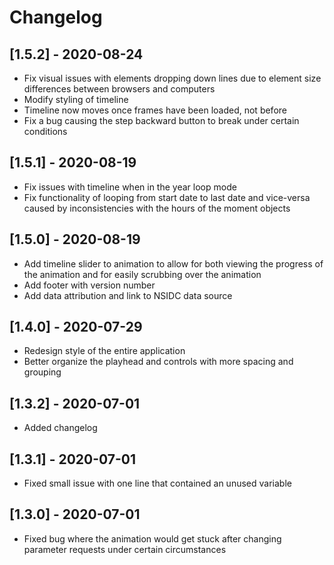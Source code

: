 # Changelog

## [1.5.2] - 2020-08-24
- Fix visual issues with elements dropping down lines due to element size differences between browsers and computers
- Modify styling of timeline
- Timeline now moves once frames have been loaded, not before
- Fix a bug causing the step backward button to break under certain conditions

## [1.5.1] - 2020-08-19
- Fix issues with timeline when in the year loop mode
- Fix functionality of looping from start date to last date and vice-versa caused by inconsistencies with the hours of the moment objects

## [1.5.0] - 2020-08-19
- Add timeline slider to animation to allow for both viewing the progress of the animation and for easily scrubbing over the animation
- Add footer with version number
- Add data attribution and link to NSIDC data source

## [1.4.0] - 2020-07-29
- Redesign style of the entire application
- Better organize the playhead and controls with more spacing and grouping

## [1.3.2] - 2020-07-01
- Added changelog

## [1.3.1] - 2020-07-01
- Fixed small issue with one line that contained an unused variable


## [1.3.0] - 2020-07-01
- Fixed bug where the animation would get stuck after changing parameter requests under certain circumstances
